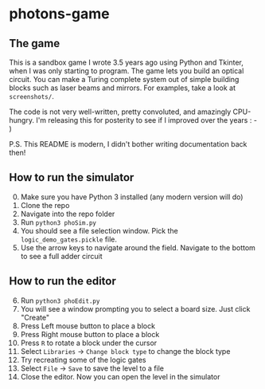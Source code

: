 # photons-game

## The game

This is a sandbox game I wrote 3.5 years ago using Python and Tkinter, when I was only starting to program.
The game lets you build an optical circuit.
You can make a Turing complete system out of simple building blocks such as laser beams and mirrors. For examples, take a look at `screenshots/`.


The code is not very well-written, pretty convoluted, and amazingly CPU-hungry.
I'm releasing this for posterity to see if I improved over the years : - )

P.S. This README is modern, I didn't bother writing documentation back then!

## How to run the simulator

0. Make sure you have Python 3 installed (any modern version will do)
1. Clone the repo
2. Navigate into the repo folder
3. Run `python3 phoSim.py`
4. You should see a file selection window. Pick the `logic_demo_gates.pickle` file.
5. Use the arrow keys to navigate around the field. Navigate to the bottom to see a full adder circuit

## How to run the editor

6. Run `python3 phoEdit.py`
7. You will see a window prompting you to select a board size. Just click "Create"
8. Press Left mouse button to place a block
9. Press Right mouse button to place a block
10. Press `R` to rotate a block under the cursor
11. Select `Libraries` -> `Change block type` to change the block type
12. Try recreating some of the logic gates
13. Select `File` -> `Save` to save the level to a file
14. Close the editor. Now you can open the level in the simulator
